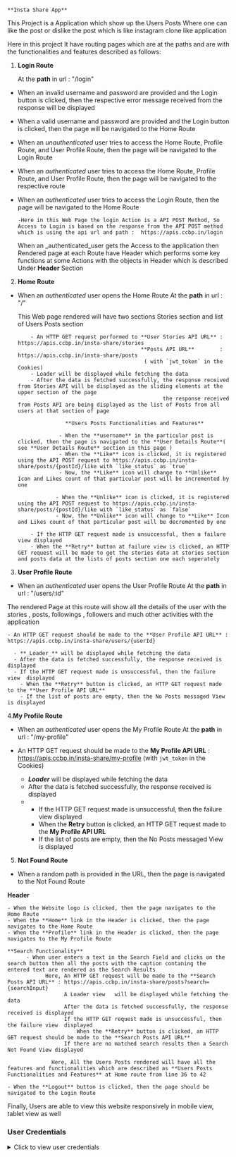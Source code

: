                                                                          **Insta Share App** 

This Project is a Application which show up the Users Posts Where one can like the post or dislike the post which is like instagram clone like application

Here in this project It have routing pages which are at the paths and are with the functionalities and features described as follows:

1. **Login Route**

    At the **path** in url : "/login"

  - When an invalid username and password are provided and the Login button is clicked, then the respective error message received from the response will be displayed
  - When a valid username and password are provided and the Login button is clicked, then the page will be navigated to the Home Route
  - When an _unauthenticated_ user tries to access the Home Route, Profile Route, and User Profile Route, then the page will be navigated to the Login Route
  - When an _authenticated_ user tries to access the Home Route, Profile Route, and User Profile Route, then the page will be navigated to the respective route
  - When an _authenticated_ user tries to access the Login Route, then the page will be navigated to the Home Route

        -Here in this Web Page the login Action is a API POST Method, So Access to Login is based on the response from the API POST method
        which is using the api url and path :  https://apis.ccbp.in/login 
        
     When an _authenticated_user gets the Access to the application then Rendered page at each Route have Header which performs some key functions at some Actions with the objects in Header which is described Under **Header** Section
     
 2. **Home Route**

  - When an _authenticated_ user opens the Home Route
         At the **path** in url : "/"
         
    This Web page rendered will have two sections Stories section and list of Users Posts section 

            - An HTTP GET request performed to **User Stories API URL** :   https://apis.ccbp.in/insta-share/stories  
                                               **Posts API URL**        :   https://apis.ccbp.in/insta-share/posts 
                                                ( with `jwt_token` in the Cookies)
            - Loader will be displayed while fetching the data
            - After the data is fetched successfully, the response received from Stories API will be displayed as the sliding elements at the upper section of the page
                                                      the response received from Posts API are being displayed as the list of Posts from all users at that section of page
                                                      
                       **Users Posts Functionalities and Features**

                     - When the **username** in the particular post is clicked, then the page is navigated to the **User Details Route**( see **User Details Route** section in this page )
                     - When the **Like** icon is clicked, it is registered using the API POST request to https://apis.ccbp.in/insta-share/posts/{postId}/like with `like_status` as `true`
                     - Now, the **Like** icon will change to **Unlike** Icon and Likes count of that particular post will be incremented by one
                    
                    - When the **Unlike** icon is clicked, it is registered using the API POST request to https://apis.ccbp.in/insta-share/posts/{postId}/like with `like_status` as `false`
                    - Now, the **Unlike** icon will change to **Like** Icon and Likes count of that particular post will be decremented by one            
                    
            - If the HTTP GET request made is unsuccessful, then a failure view displayed
            - When the **Retry** button at failure view is clicked, an HTTP GET request will be made to get the stories data at stories section and posts data at the lists of posts section one each seperately

 3. **User Profile Route**

  - When an _authenticated_ user opens the User Profile Route
          At the **path** in url : "/users/:id"
          
  The rendered Page at this route will show all the details of the user with the stories , posts, followings , followers and much other activities with the application 

    - An HTTP GET request should be made to the **User Profile API URL** : https://apis.ccbp.in/insta-share/users/{userId}  

      - **_Loader_** will be displayed while fetching the data
      - After the data is fetched successfully, the response received is displayed 
      - If the HTTP GET request made is unsuccessful, then the failure view  displayed
        - When the **Retry** button is clicked, an HTTP GET request made to the **User Profile API URL**
        - If the list of posts are empty, then the No Posts messaged View is displayed
        
4.**My Profile Route**

  - When an _authenticated_ user opens the My Profile Route
         At the **path** in url : "/my-profile"
  
  - An HTTP GET request should be made to the **My Profile API URL** : https://apis.ccbp.in/insta-share/my-profile (with `jwt_token` in the Cookies)
     
     - **_Loader_** will be displayed while fetching the data
      - After the data is fetched successfully, the response received is displayed 
      - - If the HTTP GET request made is unsuccessful, then the failure view  displayed
        - When the **Retry** button is clicked, an HTTP GET request made to the **My Profile API URL** 
        - If the list of posts are empty, then the No Posts messaged View is displayed
 
 5. **Not Found Route**

  - When a random path is provided in the URL, then the page is navigated to the Not Found Route



**Header**

    - When the Website logo is clicked, then the page navigates to the Home Route
    - When the **Home** link in the Header is clicked, then the page navigates to the Home Route
    - When the **Profile** link in the Header is clicked, then the page navigates to the My Profile Route
    
    **Search Functionality**
          - When user enters a text in the Search Field and clicks on the search button then all the posts with the caption contaning the entered text are rendered as the Search Results
                Here, An HTTP GET request will be made to the **Search Posts API URL** : https://apis.ccbp.in/insta-share/posts?search={searchInput}
                      A Loader view   will be displayed while fetching the data
                      After the data is fetched successfully, the response received is displayed 
                      If the HTTP GET request made is unsuccessful, then the failure view  displayed
                          When the **Retry** button is clicked, an HTTP GET request should be made to the **Search Posts API URL**
                      If there are no matched search results then a Search Not Found View displayed
                  
                  Here, All the Users Posts rendered will have all the features and functionalities which are described as **Users Posts Functionalities and Features** at Home route from line 36 to 42
    
    - When the **Logout** button is clicked, then the page should be navigated to the Login Route
    


Finally, Users are able to view this website responsively in mobile view, tablet view as well



### User Credentials 

<details>
<summary>Click to view user credentials</summary>

<br/>

**You can use any one of the following credentials**

```text
  username: aakash
  password: sky@007
```

```text
  username: agastya
  password: myth#789
```

```text
  username: advika
  password: world@5
```

```text
  username: binita
  password: modest*6
```

```text
  username: chetan
  password: vigor$life
```

```text
  username: deepak
  password: lightstar@1
```

```text
  username: harshad
  password: joy@85
```

```text
  username: kapil
  password: moon$008
```

```text
 username: rahul
 password: rahul@2021
```

```text
  username: shravya
  password: musical#stone
```

```text
  username: saira
  password: princess@9
```
  
  
  ** Third Party Package **
      - third party package used in designing this application is **React Slick**
  
  **React Icons Used **
   **BsHeart**, **FaRegComment**, **BiShareAlt**  at Users Posts as like, comment and share clickable objects  
  **BsGrid3X3** at posts head in my profile and user profile
  **BiCamera** for no posts view at my profile and user profile
  
